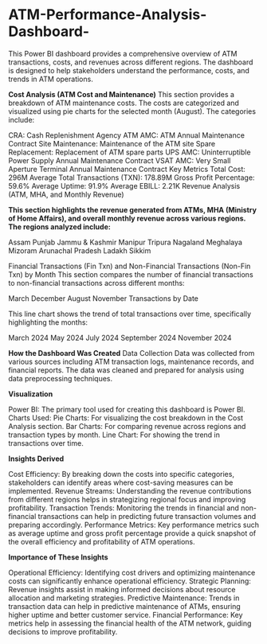 # ATM-Performance-Analysis-Dashboard-

This Power BI dashboard provides a comprehensive overview of ATM transactions, costs, and revenues across different regions. The dashboard is designed to help stakeholders understand the performance, costs, and trends in ATM operations.


**Cost Analysis (ATM Cost and Maintenance)**
This section provides a breakdown of ATM maintenance costs. The costs are categorized and visualized using pie charts for the selected month (August). The categories include:

CRA: Cash Replenishment Agency
ATM AMC: ATM Annual Maintenance Contract
Site Maintenance: Maintenance of the ATM site
Spare Replacement: Replacement of ATM spare parts
UPS AMC: Uninterruptible Power Supply Annual Maintenance Contract
VSAT AMC: Very Small Aperture Terminal Annual Maintenance Contract
Key Metrics
Total Cost: 296M
Average Total Transactions (TXN): 178.89M
Gross Profit Percentage: 59.6%
Average Uptime: 91.9%
Average EBILL: 2.21K
Revenue Analysis (ATM, MHA, and Monthly Revenue)

**This section highlights the revenue generated from ATMs, MHA (Ministry of Home Affairs), and overall monthly revenue across various regions. The regions analyzed include:**

Assam
Punjab
Jammu & Kashmir
Manipur
Tripura
Nagaland
Meghalaya
Mizoram
Arunachal Pradesh
Ladakh
Sikkim

Financial Transactions (Fin Txn) and Non-Financial Transactions (Non-Fin Txn) by Month
This section compares the number of financial transactions to non-financial transactions across different months:

March
December
August
November
Transactions by Date

This line chart shows the trend of total transactions over time, specifically highlighting the months:

March 2024
May 2024
July 2024
September 2024
November 2024

**How the Dashboard Was Created**
Data Collection
Data was collected from various sources including ATM transaction logs, maintenance records, and financial reports. The data was cleaned and prepared for analysis using data preprocessing techniques.

**Visualization**

Power BI: The primary tool used for creating this dashboard is Power BI.
Charts Used:
Pie Charts: For visualizing the cost breakdown in the Cost Analysis section.
Bar Charts: For comparing revenue across regions and transaction types by month.
Line Chart: For showing the trend in transactions over time.

**Insights Derived**

Cost Efficiency: By breaking down the costs into specific categories, stakeholders can identify areas where cost-saving measures can be implemented.
Revenue Streams: Understanding the revenue contributions from different regions helps in strategizing regional focus and improving profitability.
Transaction Trends: Monitoring the trends in financial and non-financial transactions can help in predicting future transaction volumes and preparing accordingly.
Performance Metrics: Key performance metrics such as average uptime and gross profit percentage provide a quick snapshot of the overall efficiency and profitability of ATM operations.

**Importance of These Insights**

Operational Efficiency: Identifying cost drivers and optimizing maintenance costs can significantly enhance operational efficiency.
Strategic Planning: Revenue insights assist in making informed decisions about resource allocation and marketing strategies.
Predictive Maintenance: Trends in transaction data can help in predictive maintenance of ATMs, ensuring higher uptime and better customer service.
Financial Performance: Key metrics help in assessing the financial health of the ATM network, guiding decisions to improve profitability.

